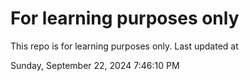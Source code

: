# For learning purposes only
This repo is for learning purposes only.
Last updated at

Sunday, September 22, 2024 7:46:10 PM

